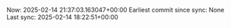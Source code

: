 Now: 2025-02-14 21:37:03.163047+00:00 Earliest commit since sync: None Last sync: 2025-02-14 18:22:51+00:00
